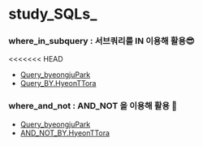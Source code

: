# study_SQLs_
### where_in_subquery : 서브쿼리를 IN 이용해 활용😎  
<<<<<<< HEAD
- [Query_byeongjuPark](./bottlepark/w3schools/where_in_subquery.sql)  
- [Query_BY.HyeonTTora](./hyunttora/w3schools/where_in_subquery.sql)
### where_and_not : AND_NOT 을 이용해 활용 🦥
- [Query_byeongjuPark](./bottlepark/w3schools/where_and_not.sql)
- [AND_NOT_BY.HyeonTTora](./hyunttora/w3schools/where_and_not.sql)
